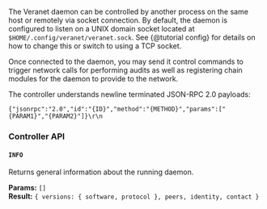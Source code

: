 The Veranet daemon can be controlled by another process on the same host or 
remotely via socket connection. By default, the daemon is configured to 
listen on a UNIX domain socket located at `$HOME/.config/veranet/veranet.sock`.
See {@tutorial config} for details on how to change this or switch to using 
a TCP socket.

Once connected to the daemon, you may send it control commands to trigger 
network calls for performing audits as well as registering chain modules for 
the daemon to provide to the network.

The controller understands newline terminated JSON-RPC 2.0 payloads:

```
{"jsonrpc":"2.0","id":"{ID}","method":"{METHOD}","params":["{PARAM1}","{PARAM2}"]}\r\n
```

### Controller API

#### `INFO`

Returns general information about the running daemon. 

**Params:** `[]`  
**Result:** `{ versions: { software, protocol }, peers, identity, contact }`
